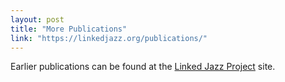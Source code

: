 ```yaml
---
layout: post
title: "More Publications"
link: "https://linkedjazz.org/publications/"
---
```

Earlier publications can be found at the [Linked Jazz Project](https://linkedjazz.org/publications/) site.
